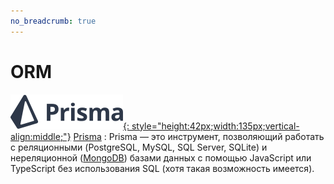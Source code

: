 ```yaml
---
no_breadcrumb: true
---
```


# ORM

[![Prisma](prisma/logo-prisma.svg){: style="height:42px;width:135px;vertical-align:middle;"}](prisma/index.md)
[Prisma](prisma/index.md)
: Prisma — это инструмент, позволяющий работать с реляционными (PostgreSQL, MySQL, SQL Server, SQLite) и нереляционной ([MongoDB](/mongodb/)) базами данных с помощью JavaScript или TypeScript без использования SQL (хотя такая возможность имеется).
